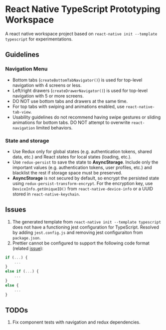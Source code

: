 # React Native TypeScript Prototyping Workspace

A react native workspace project based on `react-native init --template typescript` for experimentations.

## Guidelines

### Navigation Menu
- Bottom tabs (`createBottomTabNavigator()`) is used for top-level navigation with 4 screens or less.
- Left/right drawers (`createDrawerNavigator()`) is used for top-level navigation with 5 or more screens.
- DO NOT use bottom tabs and drawers at the same time.
- For top tabs with swiping and animations enabled, use `react-native-tab-view`.
- Usability guidelines do not recommend having swipe gestures or sliding animations for bottom tabs. DO NOT attempt to overwrite `react-navigation` limited behaviors.

### State and storage
- Use Redux only for global states (e.g. authentication tokens, shared data, etc.) and React states for local states (loading, etc.).
- Use `redux-persist` to save the state to **AsyncStorage**. Include only the important values (e.g. authentication tokens, user profiles, etc.) and blacklist the rest if storage space must be preserved.
- **AsyncStorage** is not secured by default, so encrypt the persisted state using `redux-persist-transform-encrypt`. For the encryption key, use `DeviceInfo.getUniqueID()` from `react-native-device-info` or a UUID stored in `react-native-keychain`.

## Issues
1. The generated template from `react-native init --template typescript` does not have a functioning jest configuration for TypeScript. Resolved by adding `jest.config.js` and removing jest configuraiton from `package.json`.
1. Prettier cannot be configured to support the following code format (related [issue](https://github.com/prettier/prettier/issues/840)):
```javascript
if (...) {
    ...
}
else if (...) {
    ...
}
else {
    ...
}
```

## TODOs
1. Fix component tests with navigation and redux dependencies.